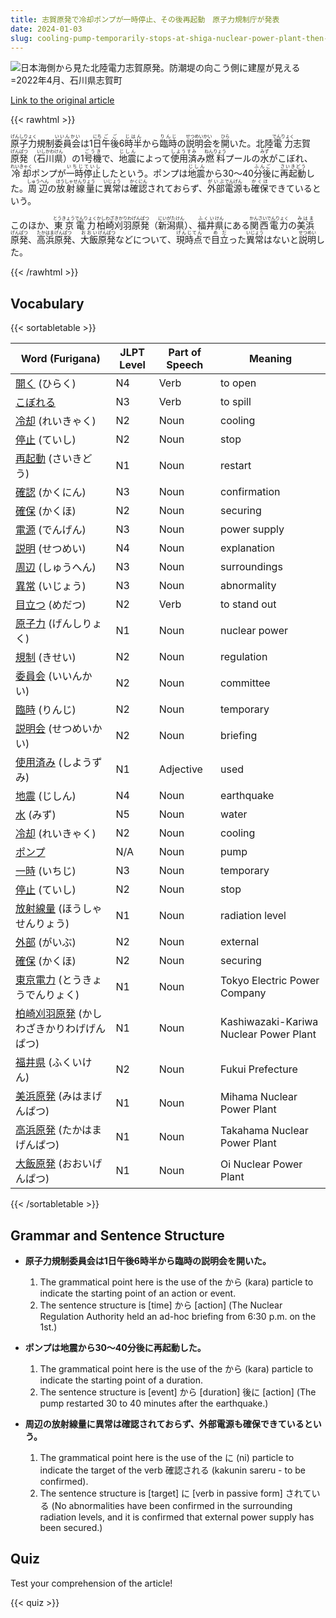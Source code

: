 ```yaml
---
title: 志賀原発で冷却ポンプが一時停止、その後再起動　原子力規制庁が発表
date: 2024-01-03
slug: cooling-pump-temporarily-stops-at-shiga-nuclear-power-plant-then-restarts-announced-by-the-nuclear-regulation-authority
---
```


![日本海側から見た北陸電力志賀原発。防潮堤の向こう側に建屋が見える=2022年4月、石川県志賀町](https://www.asahicom.jp/imgopt/img/c7208edc70/comm_L/AS20240101001914.jpg "日本海側から見た北陸電力志賀原発。防潮堤の向こう側に建屋が見える=2022年4月、石川県志賀町")

[Link to the original article](https://asahi.com/articles/ASS115SR1S11ULBH002.html?iref=pc_tech_science_top__n)

{{< rawhtml >}}
<p><ruby>原子力<rt>げんしりょく</rt></ruby>規制<ruby>委員会<rt>いいんかい</rt></ruby>は1<ruby>日<rt>にち</rt></ruby><ruby>午後<rt>ごご</rt></ruby>6<ruby>時半<rt>じはん</rt></ruby>から<ruby>臨時<rt>りんじ</rt></ruby>の<ruby>説明会<rt>せつめいかい</rt></ruby>を<ruby>開<rt>ひら</rt></ruby>いた。北陸<ruby>電力<rt>でんりょく</rt></ruby>志賀<ruby>原発<rt>げんぱつ</rt></ruby>（<ruby>石川<rt>いしかわ</rt></ruby><ruby>県<rt>けん</rt></ruby>）の1<ruby>号機<rt>ごうき</rt></ruby>で、<ruby>地震<rt>じしん</rt></ruby>によって<ruby>使用済<rt>しようすみ</rt></ruby>み<ruby>燃料<rt>ねんりょう</rt></ruby>プールの<ruby>水<rt>みず</rt></ruby>がこぼれ、<ruby>冷却<rt>れいきゃく</rt></ruby>ポンプが<ruby>一時<rt>いちじ</rt></ruby><ruby>停止<rt>ていし</rt></ruby>したという。ポンプは<ruby>地震<rt>じしん</rt></ruby>から30～40<ruby>分後<rt>ふんご</rt></ruby>に<ruby>再起動<rt>さいきどう</rt></ruby>した。<ruby>周辺<rt>しゅうへん</rt></ruby>の<ruby>放射線量<rt>ほうしゃせんりょう</rt></ruby>に<ruby>異常<rt>いじょう</rt></ruby>は<ruby>確認<rt>かくにん</rt></ruby>されておらず、<ruby>外部<rt>がいぶ</rt></ruby><ruby>電源<rt>でんげん</rt></ruby>も<ruby>確保<rt>かくほ</rt></ruby>できているという。</p>

<p>このほか、<ruby>東京電力<rt>とうきょうでんりょく</rt></ruby><ruby>柏崎刈羽<rt>かしわざきかりわ</rt></ruby><ruby>原発<rt>げんぱつ</rt></ruby>（<ruby>新潟<rt>にいがた</rt></ruby><ruby>県<rt>けん</rt></ruby>）、<ruby>福井<rt>ふくい</rt></ruby><ruby>県<rt>けん</rt></ruby>にある<ruby>関西電力<rt>かんさいでんりょく</rt></ruby>の<ruby>美浜<rt>みはま</rt></ruby><ruby>原発<rt>げんぱつ</rt></ruby>、<ruby>高浜<rt>たかはま</rt></ruby><ruby>原発<rt>げんぱつ</rt></ruby>、<ruby>大飯<rt>おおい</rt></ruby><ruby>原発<rt>げんぱつ</rt></ruby>などについて、<ruby>現時点<rt>げんじてん</rt></ruby>で<ruby>目立<rt>めだ</rt></ruby>った<ruby>異常<rt>いじょう</rt></ruby>はないと<ruby>説明<rt>せつめい</rt></ruby>した。</p>
{{< /rawhtml >}}

## Vocabulary


{{< sortabletable >}}

| Word (Furigana) | JLPT Level | Part of Speech | Meaning |
|-----------------|------------|----------------|---------|
|[開く](https://jisho.org/search/%E9%96%8B%E3%81%8F) (ひらく)| N4 | Verb | to open |
|[こぼれる](https://jisho.org/search/%E3%81%93%E3%81%BC%E3%82%8C%E3%82%8B)| N3 | Verb | to spill |
|[冷却](https://jisho.org/search/%E5%86%B7%E5%8D%B4) (れいきゃく)| N2 | Noun | cooling |
|[停止](https://jisho.org/search/%E5%81%9C%E6%AD%A2) (ていし)| N2 | Noun | stop |
|[再起動](https://jisho.org/search/%E5%86%8D%E8%B5%B7%E5%8B%95) (さいきどう)| N1 | Noun | restart |
|[確認](https://jisho.org/search/%E7%A2%BA%E8%AA%8D) (かくにん)| N3 | Noun | confirmation |
|[確保](https://jisho.org/search/%E7%A2%BA%E4%BF%9D) (かくほ)| N2 | Noun | securing |
|[電源](https://jisho.org/search/%E9%9B%BB%E6%BA%90) (でんげん)| N3 | Noun | power supply |
|[説明](https://jisho.org/search/%E8%AA%AC%E6%98%8E) (せつめい)| N4 | Noun | explanation |
|[周辺](https://jisho.org/search/%E5%91%A8%E8%BE%BA) (しゅうへん)| N3 | Noun | surroundings |
|[異常](https://jisho.org/search/%E7%95%B0%E5%B8%B8) (いじょう)| N3 | Noun | abnormality |
|[目立つ](https://jisho.org/search/%E7%9B%AE%E7%AB%8B%E3%81%A4) (めだつ)| N2 | Verb | to stand out |
|[原子力](https://jisho.org/search/%E5%8E%9F%E5%AD%90%E5%8A%9B) (げんしりょく)| N1 | Noun | nuclear power |
|[規制](https://jisho.org/search/%E8%A6%8F%E5%88%B6) (きせい)| N2 | Noun | regulation |
|[委員会](https://jisho.org/search/%E5%A7%94%E5%93%A1%E4%BC%9A) (いいんかい)| N2 | Noun | committee |
|[臨時](https://jisho.org/search/%E8%87%A8%E6%99%82) (りんじ)| N2 | Noun | temporary |
|[説明会](https://jisho.org/search/%E8%AA%AC%E6%98%8E%E4%BC%9A) (せつめいかい)| N2 | Noun | briefing |
|[使用済み](https://jisho.org/search/%E4%BD%BF%E7%94%A8%E6%B8%88%E3%81%BF) (しようずみ)| N1 | Adjective | used |
|[地震](https://jisho.org/search/%E5%9C%B0%E9%9C%87) (じしん)| N4 | Noun | earthquake |
|[水](https://jisho.org/search/%E6%B0%B4) (みず)| N5 | Noun | water |
|[冷却](https://jisho.org/search/%E5%86%B7%E5%8D%B4) (れいきゃく)| N2 | Noun | cooling |
|[ポンプ](https://jisho.org/search/%E3%83%9D%E3%83%B3%E3%83%97)| N/A | Noun | pump |
|[一時](https://jisho.org/search/%E4%B8%80%E6%99%82) (いちじ)| N3 | Noun | temporary |
|[停止](https://jisho.org/search/%E5%81%9C%E6%AD%A2) (ていし)| N2 | Noun | stop |
|[放射線量](https://jisho.org/search/%E6%94%BE%E5%B0%84%E7%B7%9A%E9%87%8F) (ほうしゃせんりょう)| N1 | Noun | radiation level |
|[外部](https://jisho.org/search/%E5%A4%96%E9%83%A8) (がいぶ)| N2 | Noun | external |
|[確保](https://jisho.org/search/%E7%A2%BA%E4%BF%9D) (かくほ)| N2 | Noun | securing |
|[東京電力](https://jisho.org/search/%E6%9D%B1%E4%BA%AC%E9%9B%BB%E5%8A%9B) (とうきょうでんりょく)| N1 | Noun | Tokyo Electric Power Company |
|[柏崎刈羽原発](https://jisho.org/search/%E6%9F%8F%E5%B4%8E%E5%88%88%E7%BE%BD%E5%8E%9F%E7%99%BA) (かしわざきかりわげげんぱつ)| N1 | Noun | Kashiwazaki-Kariwa Nuclear Power Plant |
|[福井県](https://jisho.org/search/%E7%A6%8F%E4%BA%95%E7%9C%8C) (ふくいけん)| N2 | Noun | Fukui Prefecture |
|[美浜原発](https://jisho.org/search/%E7%BE%8E%E6%B5%9C%E5%8E%9F%E7%99%BA) (みはまげんぱつ)| N1 | Noun | Mihama Nuclear Power Plant |
|[高浜原発](https://jisho.org/search/%E9%AB%98%E6%B5%9C%E5%8E%9F%E7%99%BA) (たかはまげんぱつ)| N1 | Noun | Takahama Nuclear Power Plant |
|[大飯原発](https://jisho.org/search/%E5%A4%A7%E9%A3%AF%E5%8E%9F%E7%99%BA) (おおいげんぱつ)| N1 | Noun | Oi Nuclear Power Plant |

{{< /sortabletable >}}


## Grammar and Sentence Structure

- **原子力規制委員会は1日午後6時半から臨時の説明会を開いた。**
    1. The grammatical point here is the use of the から (kara) particle to indicate the starting point of an action or event.
    2. The sentence structure is [time] から [action] (The Nuclear Regulation Authority held an ad-hoc briefing from 6:30 p.m. on the 1st.)

- **ポンプは地震から30～40分後に再起動した。**
    1. The grammatical point here is the use of the から (kara) particle to indicate the starting point of a duration.
    2. The sentence structure is [event] から [duration] 後に [action] (The pump restarted 30 to 40 minutes after the earthquake.)

- **周辺の放射線量に異常は確認されておらず、外部電源も確保できているという。**
    1. The grammatical point here is the use of the に (ni) particle to indicate the target of the verb 確認される (kakunin sareru - to be confirmed).
    2. The sentence structure is [target] に [verb in passive form] されている (No abnormalities have been confirmed in the surrounding radiation levels, and it is confirmed that external power supply has been secured.)

## Quiz

Test your comprehension of the article!

{{< quiz >}}